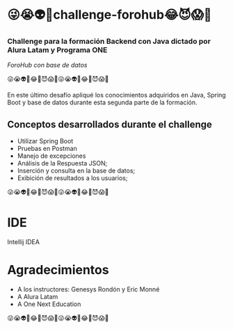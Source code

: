 # 😜😭👽💬challenge-forohub😂😈😱🥰

### Challenge para la formación Backend con Java dictado por Alura Latam y Programa ONE
*ForoHub con base de datos* 

😜😭👽💬😂🤒😈😱🥰😜😭👽🍕😂🤒😈😱🥰

En este último desafío apliqué los conocimientos adquiridos en Java, Spring Boot y base de datos durante esta segunda parte de la formación.

## Conceptos desarrollados durante el challenge
- Utilizar Spring Boot
- Pruebas en Postman
- Manejo de excepciones
- Análisis de la Respuesta JSON;
- Inserción y consulta en la base de datos;
- Exibición de resultados a los usuarios;

😜😭👽💬😂🤒😈😱🥰😜😭👽🍕😂🤒😈😱🥰

# IDE
Intellij IDEA

# Agradecimientos
- A los instructores: Genesys Rondón y Eric Monné
- A Alura Latam
- A One Next Education

😜😭👽💬😂🤒😈😱🥰😜😭👽🍕😂🤒😈😱🥰
